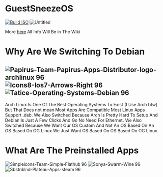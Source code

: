 # GuestSneezeOS

[![Build ISO](https://github.com/theVakhovskeIsTaken/holoiso/actions/workflows/build.yml/badge.svg)](https://github.com/GuestSneezeOS/GuestSneezeOS/actions/workflows/build.yml)
![Untitled](https://github.com/GuestSneezeOS/GuestSneezeOS/assets/163439609/3d95216c-5582-4275-8b21-9e35d37f6ed9)

More [here](https://guestsneezeos.github.io)
All Info Will Be in The Wiki

# Why Are We Switching To Debian
![Papirus-Team-Papirus-Apps-Distributor-logo-archlinux 96](https://github.com/GuestSneezeOS/GuestSneezeOSArchive/assets/163439609/36faa4d9-7c6f-4b6a-8048-c91e885f5030)
![Icons8-Ios7-Arrows-Right 96](https://github.com/GuestSneezeOS/GuestSneezeOSArchive/assets/163439609/227cfd2f-d339-4bc3-a0e0-5c6d558df853)
![Tatice-Operating-Systems-Debian 96](https://github.com/GuestSneezeOS/GuestSneezeOSArchive/assets/163439609/06e2bfeb-5740-4b6d-95ff-98b4a37214da) 
-
Arch Linux Is One Of The Best Operating Systems To Exist (I Use Arch btw) But That Does not mean Most Apps Are Compatible Most Linux Apps Support .deb. We Also Switched Because Arch Is Pretty Hard To Setup And Debian Is Just A Few Clicks And Go No Need For Ethernet. We Also Switched Because We Want Our OS Custom And Not An OS Based On An OS Based On OG Linux We Just Want OS Based On OS Based On OG Linux.

# What Are The Preinstalled Apps 

![Simpleicons-Team-Simple-Flathub 96](https://github.com/GuestSneezeOS/GuestSneezeOSArchive/assets/163439609/1e1b3ef8-d3fc-404e-9b5b-591c7f6eb1ee)
![Sonya-Swarm-Wine 96](https://github.com/GuestSneezeOS/GuestSneezeOSArchive/assets/163439609/2100adb5-0e36-497f-84ac-a06e073355ab)![Sbstnblnd-Plateau-Apps-steam 96](https://github.com/GuestSneezeOS/GuestSneezeOSArchive/assets/163439609/7b0f60f6-ca63-4b3e-b774-fbc8649b2cca)




